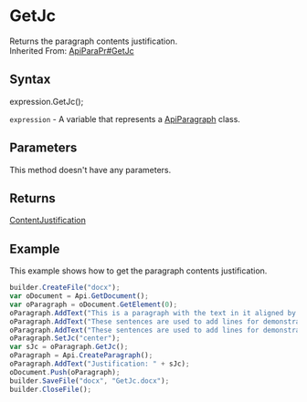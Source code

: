 # GetJc

Returns the paragraph contents justification.<br>Inherited From: [ApiParaPr#GetJc](../../ApiParaPr/Methods/GetJc.md)

## Syntax

expression.GetJc();

`expression` - A variable that represents a [ApiParagraph](../ApiParagraph.md) class.

## Parameters

This method doesn't have any parameters.

## Returns

[ContentJustification](../../../Enumerations/ContentJustification.md)

## Example

This example shows how to get the paragraph contents justification.

```javascript
builder.CreateFile("docx");
var oDocument = Api.GetDocument();
var oParagraph = oDocument.GetElement(0);
oParagraph.AddText("This is a paragraph with the text in it aligned by the center. ");
oParagraph.AddText("These sentences are used to add lines for demonstrative purposes. ");
oParagraph.AddText("These sentences are used to add lines for demonstrative purposes.");
oParagraph.SetJc("center");
var sJc = oParagraph.GetJc();
oParagraph = Api.CreateParagraph();
oParagraph.AddText("Justification: " + sJc);
oDocument.Push(oParagraph);
builder.SaveFile("docx", "GetJc.docx");
builder.CloseFile();
```
